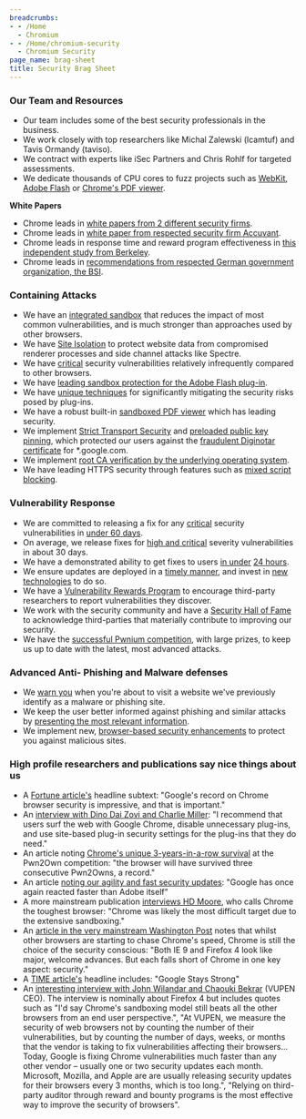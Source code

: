 ```yaml
---
breadcrumbs:
- - /Home
  - Chromium
- - /Home/chromium-security
  - Chromium Security
page_name: brag-sheet
title: Security Brag Sheet
---
```


### Our Team and Resources

*   Our team includes some of the best security professionals in the
            business.
*   We work closely with top researchers like Michal Zalewski (lcamtuf)
            and Tavis Ormandy (taviso).
*   We contract with experts like iSec Partners and Chris Rohlf for
            targeted assessments.
*   We dedicate thousands of CPU cores to fuzz projects such as
            [WebKit](http://blog.chromium.org/2012/04/fuzzing-for-security.html),
            [Adobe
            Flash](http://googleonlinesecurity.blogspot.com/2011/08/fuzzing-at-scale.html)
            or [Chrome's PDF viewer](http://j00ru.vexillium.org/?p=1175).

**White Papers**

*   Chrome leads in [white papers from 2 different security
            firms](https://www.blog.google/products/chrome-enterprise/2-new-white-papers-examine-enterprise-web-browser-security/).
*   Chrome leads in [white paper from respected security firm
            Accuvant](http://www.accuvant.com/sites/default/files/AccuvantBrowserSecCompar_FINAL.pdf).
*   Chrome leads in response time and reward program effectiveness in
            [this independent study from
            Berkeley](https://www.usenix.org/system/files/conference/usenixsecurity13/sec13-paper_finifter.pdf).
*   Chrome leads in [recommendations from respected German government
            organization, the
            BSI](https://www.bsi-fuer-buerger.de/SharedDocs/Downloads/DE/BSIFB/Publikationen/BSI-E-CS_001.pdf).

### Containing Attacks

*   We have an [integrated sandbox](/Home/chromium-security/guts) that
            reduces the impact of most common vulnerabilities, and is much
            stronger than approaches used by other browsers.
*   We have [Site Isolation](/Home/chromium-security/site-isolation) to
            protect website data from compromised renderer processes and side
            channel attacks like Spectre.
*   We have [critical](/developers/severity-guidelines) security
            vulnerabilities relatively infrequently compared to other browsers.
*   We have [leading sandbox protection for the Adobe Flash
            plug-in](http://blog.chromium.org/2012/08/the-road-to-safer-more-stable-and.html).
*   We have [unique
            techniques](http://blog.chromium.org/2010/06/improving-plug-in-security.html)
            for significantly mitigating the security risks posed by plug-ins.
*   We have a robust built-in [sandboxed PDF
            viewer](http://chrome.blogspot.com/2010/11/pdf-goodness-in-chrome.html)
            which has leading security.
*   We implement [Strict Transport
            Security](https://en.wikipedia.org/wiki/HTTP_Strict_Transport_Security)
            and [preloaded public key
            pinning](http://www.imperialviolet.org/2011/05/04/pinning.html),
            which protected our users against the [fraudulent Diginotar
            certificate](https://blog.mozilla.com/security/2011/08/29/fraudulent-google-com-certificate/)
            for \*.google.com.
*   We implement [root CA verification by the underlying operating
            system](/Home/chromium-security/root-ca-policy).
*   We have leading HTTPS security through features such as [mixed
            script
            blocking](http://blog.chromium.org/2012/08/ending-mixed-scripting-vulnerabilities.html).

### Vulnerability Response

*   We are committed to releasing a fix for any
            [critical](/developers/severity-guidelines) security vulnerabilities
            in [under 60
            days](http://googleonlinesecurity.blogspot.com/2010/07/rebooting-responsible-disclosure-focus.html).
*   On average, we release fixes for [high and
            critical](/developers/severity-guidelines) severity vulnerabilities
            in about 30 days.
*   We have a demonstrated ability to get fixes to users [in
            under](http://googlechromereleases.blogspot.com/2011/03/stable-and-beta-channel-updates.html)
            [24 hours](http://twitter.com/VUPEN/status/46391969903161345).
*   We ensure updates are deployed in a [timely
            manner](http://www.techzoom.net/publications/silent-updates/), and
            invest in [new
            technologies](/developers/design-documents/software-updates-courgette)
            to do so.
*   We have a [Vulnerability Rewards
            Program](http://www.chromium.org/Home/chromium-security/vulnerability-rewards-program)
            to encourage third-party researchers to report vulnerabilities they
            discover.
*   We work with the security community and have a [Security Hall of
            Fame](http://www.chromium.org/Home/chromium-security/hall-of-fame)
            to acknowledge third-parties that materially contribute to improving
            our security.
*   We have the [successful Pwnium
            competition](http://chrome.blogspot.com/2012/03/pwnium-great-exploits-fast-patches.html),
            with large prizes, to keep us up to date with the latest, most
            advanced attacks.

### Advanced Anti- Phishing and Malware defenses

*   We [warn
            you](http://www.google.com/support/chrome/bin/answer.py?answer=99020&hl=en)
            when you're about to visit a website we've previously identify as a
            malware or phishing site.
*   We keep the user better informed against phishing and similar
            attacks by [presenting the most relevant
            information](http://chrome.blogspot.com/2010/10/understanding-omnibox-for-better.html).
*   We implement new, [browser-based security
            enhancements](http://blog.chromium.org/2010/01/security-in-depth-new-security-features.html)
            to protect you against malicious sites.

### High profile researchers and publications say nice things about us

*   A [Fortune
            article's](http://tech.fortune.cnn.com/2011/03/21/google-fixes-flashs-security-issues-ahead-of-adobe/?utm_source=feedburner&utm_medium=feed&utm_campaign=Feed%3A+fortunebrainstormtech+%28Fortune+Brainstorm+Tech%29)
            headline subtext: "Google's record on Chrome browser security is
            impressive, and that is important."
*   An [interview with Dino Dai Zovi and Charlie
            Miller](http://www.h-online.com/security/features/Hackers-versus-Apple-1202598.html):
            "I recommend that users surf the web with Google Chrome, disable
            unnecessary plug-ins, and use site-based plug-in security settings
            for the plug-ins that they do need."
*   An article noting [Chrome's unique 3-years-in-a-row
            survival](http://www.computerworld.com/s/article/9214022/Google_s_Chrome_untouched_at_Pwn2Own_hack_match)
            at the Pwn2Own competition: "the browser will have survived three
            consecutive Pwn2Owns, a record."
*   An article [noting our agility and fast security
            updates](http://www.h-online.com/security/news/item/Google-closes-Flash-hole-faster-than-Adobe-1209932.html):
            "Google has once again reacted faster than Adobe itself"
*   A more mainstream publication [interviews HD
            Moore](http://content.usatoday.com/communities/technologylive/post/2011/03/20-grand-not-enough-to-entice-hackers-to-crack-google-chrome/1),
            who calls Chrome the toughest browser: "Chrome was likely the most
            difficult target due to the extensive sandboxing."
*   An [article in the very mainstream Washington
            Post](http://www.washingtonpost.com/business/apples-taking-30-percent-of-app-store-subscriptions-is-an-unkind-cut/2011/02/14/ABbMfvH_story.html)
            notes that whilst other browsers are starting to chase Chrome's
            speed, Chrome is still the choice of the security conscious: "Both
            IE 9 and Firefox 4 look like major, welcome advances. But each falls
            short of Chrome in one key aspect: security."
*   A [TIME
            article's](http://techland.time.com/2011/03/14/pwn2own-roundup-apple-fails-google-stays-strong/)
            headline includes: "Google Stays Strong"
*   An [interesting interview with John Wilandar and Chaouki
            Bekrar](http://www.securityvibes.com/community/en/blog/2011/03/25/firefox-4-and-the-state-of-browser-security--the-expert-view)
            (VUPEN CEO). The interview is nominally about Firefox 4 but includes
            quotes such as "I'd say Chrome's sandboxing model still beats all
            the other browsers from an end user perspective.", "At VUPEN, we
            measure the security of web browsers not by counting the number of
            their vulnerabilities, but by counting the number of days, weeks, or
            months that the vendor is taking to fix vulnerabilities affecting
            their browsers... Today, Google is fixing Chrome vulnerabilities
            much faster than any other vendor – usually one or two security
            updates each month. Microsoft, Mozilla, and Apple are are usually
            releasing security updates for their browsers every 3 months, which
            is too long.", "Relying on third-party auditor through reward and
            bounty programs is the most effective way to improve the security of
            browsers".